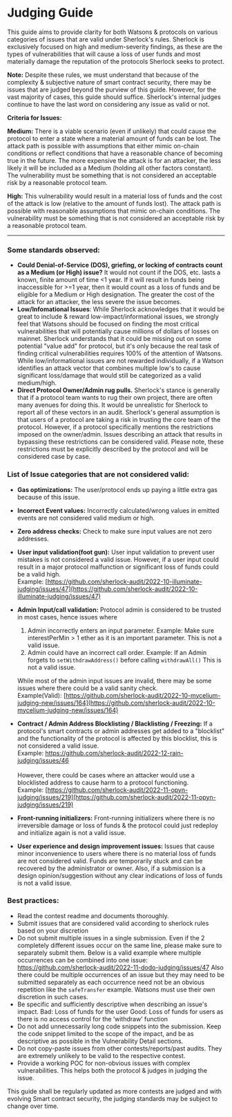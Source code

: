 # Judging Guide

This guide aims to provide clarity for both Watsons & protocols on various categories of issues that are valid under Sherlock's rules. Sherlock is exclusively focused on high and medium-severity findings, as these are the types of vulnerabilities that will cause a loss of user funds and most materially damage the reputation of the protocols Sherlock seeks to protect.

**Note:** Despite these rules, we must understand that because of the complexity & subjective nature of smart contract security, there may be issues that are judged beyond the purview of this guide. However, for the vast majority of cases, this guide should suffice. Sherlock's internal judges continue to have the last word on considering any issue as valid or not.&#x20;

**Criteria for Issues:**

**Medium:** There is a viable scenario (even if unlikely) that could cause the protocol to enter a state where a material amount of funds can be lost. The attack path is possible with assumptions that either mimic on-chain conditions or reflect conditions that have a reasonable chance of becoming true in the future. The more expensive the attack is for an attacker, the less likely it will be included as a Medium (holding all other factors constant). The vulnerability must be something that is not considered an acceptable risk by a reasonable protocol team.

**High:** This vulnerability would result in a material loss of funds and the cost of the attack is low (relative to the amount of funds lost). The attack path is possible with reasonable assumptions that mimic on-chain conditions. The vulnerability must be something that is not considered an acceptable risk by a reasonable protocol team.

***

### Some standards observed:

* **Could Denial-of-Service (DOS), griefing, or locking of contracts count as a Medium (or High) issue?** It would not count if the DOS, etc. lasts a known, finite amount of time <1 year. If it will result in funds being inaccessible for >=1 year, then it would count as a loss of funds and be eligible for a Medium or High designation. The greater the cost of the attack for an attacker, the less severe the issue becomes.
* **Low/Infomational Issues**:  While Sherlock acknowledges that it would be great to include & reward low-impact/informational issues, we strongly feel that Watsons should be focused on finding the most critical vulnerabilities that will potentially cause millions of dollars of losses on mainnet. Sherlock understands that it could be missing out on some potential "value add" for protocol, but it's only because the real task of finding critical vulnerabilities requires 100% of the attention of Watsons. While low/informational issues are not rewarded individually, if a Watson identifies an attack vector that combines multiple low's to cause significant loss/damage that would still be categorized as a valid medium/high.
* **Direct Protocol Owner/Admin rug pulls.**  Sherlock's stance is generally that if a protocol team wants to rug their own project, there are often many avenues for doing this. It would be unrealistic for Sherlock to report all of these vectors in an audit. Sherlock's general assumption is that users of a protocol are taking a risk in trusting the core team of the protocol. However, if a protocol specifically mentions the restrictions imposed on the owner/admin. Issues describing an attack that results in bypassing these restrictions can be considered valid.  Please note, these restrictions must be explicitly described by the protocol and will be considered case by case.&#x20;

### List of Issue categories that are not considered valid:

* **Gas optimizations:** The user/protocol ends up paying a little extra gas because of this issue.
* **Incorrect Event values:**  Incorrectly calculated/wrong values in emitted events are not considered valid medium or high.
* **Zero address checks:**  Check to make sure input values are not zero addresses.
* **User input validation(foot gun):** User input validation to prevent user mistakes is not considered a valid issue. However, if a user input could result in a major protocol malfunction or significant loss of funds could be a valid high. \
  Example: [https://github.com/sherlock-audit/2022-10-illuminate-judging/issues/47](https://github.com/sherlock-audit/2022-10-illuminate-judging/issues/47)
*   **Admin Input/call validation:**  Protocol admin is considered to be trusted in most cases, hence issues where

    1. Admin incorrectly enters an input parameter. Example: Make sure interestPerMin > 1 ether as it is an important parameter.  This is not a valid issue.
    2. Admin could have an incorrect call order. Example: If an Admin forgets to `setWithdrawAddress()` before calling `withdrawAll()` This is not a valid issue.

    While most of the admin input issues are invalid, there may be some issues where there could be a valid sanity check. \
    Example(Valid): [https://github.com/sherlock-audit/2022-10-mycelium-judging-new/issues/164](https://github.com/sherlock-audit/2022-10-mycelium-judging-new/issues/164)
* **Contract / Admin Address Blocklisting / Blacklisting / Freezing:** If a protocol's smart contracts or admin addresses get added to a "blocklist" and the functionality of the protocol is affected by this blocklist, this is not considered a valid issue. \
  Example: [https://github.com/sherlock-audit/2022-12-rain-judging/issues/46 ](https://github.com/sherlock-audit/2022-12-rain-judging/issues/46)\
  \
  However, there could be cases where an attacker would use a blocklisted address to cause harm to a protocol functioning. \
  Example: [https://github.com/sherlock-audit/2022-11-opyn-judging/issues/219](https://github.com/sherlock-audit/2022-11-opyn-judging/issues/219)
* **Front-running initializers:** Front-running initializers where there is no irreversible damage or loss of funds & the protocol could just redeploy and initialize again is not a valid issue.
* **User experience and design improvement issues:**  Issues that cause minor inconvenience to users where there is no material loss of funds are not considered valid. Funds are temporarily stuck and can be recovered by the administrator or owner. Also, if a submission is a design opinion/suggestion without any clear indications of loss of funds is not a valid issue.

### Best practices:

* Read the contest readme and documents thoroughly.
* Submit issues that are considered valid according to sherlock rules based on your discretion
* Do not submit multiple issues in a single submission. Even if the 2 completely different issues occur on the same line, please make sure to separately submit them. Below is a valid example where multiple occurrences can be combined into one issue: https://github.com/sherlock-audit/2022-11-dodo-judging/issues/47 Also there could be multiple occurrences of an issue but they may need to be submitted separately as each occurrence need not be an obvious repetition like the `safeTransfer` example. Watsons must use their own discretion in such cases.
* Be specific and sufficiently descriptive when describing an issue's impact. Bad: Loss of funds for the user Good: Loss of funds for users as there is no access control for the ‘withdraw’ function
* Do not add unnecessarily long code snippets into the submission. Keep the code snippet limited to the scope of the impact, and be as descriptive as possible in the Vulnerability Detail sections.
* Do not copy-paste issues from other contests/reports/past audits. They are extremely unlikely to be valid to the respective contest.&#x20;
* Provide a working POC for non-obvious issues with complex vulnerabilities. This helps both the protocol & judges in judging the issue.

This guide shall be regularly updated as more contests are judged and with evolving Smart contract security, the judging standards may be subject to change over time.
